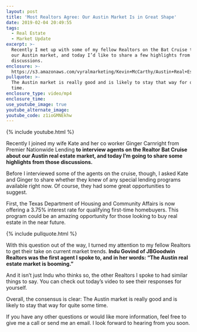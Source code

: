 ```yaml
---
layout: post
title: 'Most Realtors Agree: Our Austin Market Is in Great Shape'
date: 2019-02-04 20:49:55
tags:
  - Real Estate
  - Market Update
excerpt: >-
  Recently I met up with some of my fellow Realtors on the Bat Cruise to discuss
  our Austin market, and today I’d like to share a few highlights from those
  discussions.
enclosure: >-
  https://s3.amazonaws.com/vyralmarketing/Kevin+McCarthy/Austin+Real+Estate-+Austin+Market+Interviews+on+the+Bat+Cruise.mp4
pullquote: >-
  The Austin market is really good and is likely to stay that way for quite some
  time.
enclosure_type: video/mp4
enclosure_time:
use_youtube_image: true
youtube_alternate_image:
youtube_code: z1ioGMNEkhw
---
```


{% include youtube.html %}

Recently I joined my wife Kate and her co worker Ginger Carnright from Premier Nationwide Lending **to interview agents on the Realtor Bat Cruise about our Austin real estate market, and today I’m going to share some highlights from those discussions.**

Before I interviewed some of the agents on the cruise, though, I asked Kate and Ginger to share whether they knew of any special lending programs available right now. Of course, they had some great opportunities to suggest.

First, the Texas Department of Housing and Community Affairs is now offering a 3.75% interest rate for qualifying first-time homebuyers. This program could be an amazing opportunity for those looking to buy real estate in the near future.

{% include pullquote.html %}

With this question out of the way, I turned my attention to my fellow Realtors to get their take on current market trends. **Indu Govind of JBGoodwin Realtors was the first agent I spoke to, and in her words: “The Austin real estate market is booming.”**

And it isn’t just Indu who thinks so, the other Realtors I spoke to had similar things to say. You can check out today’s video to see their responses for yourself.

Overall, the consensus is clear: The Austin market is really good and is likely to stay that way for quite some time.

If you have any other questions or would like more information, feel free to give me a call or send me an email. I look forward to hearing from you soon.